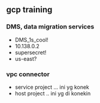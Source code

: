 ## gcp training

### DMS, data migration services
- DMS_1s_cool!
- 10.138.0.2
- supersecret!
- us-east?

### vpc connector
- service project ... ini yg konek
- host project .. ini yg di konekin
